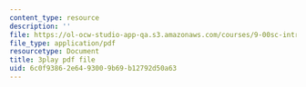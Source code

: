 ```yaml
---
content_type: resource
description: ''
file: https://ol-ocw-studio-app-qa.s3.amazonaws.com/courses/9-00sc-introduction-to-psychology-fall-2011/6c0f93862e6493009b69b12792d50a63_zPPsdsAQBx4.pdf
file_type: application/pdf
resourcetype: Document
title: 3play pdf file
uid: 6c0f9386-2e64-9300-9b69-b12792d50a63
---
```

